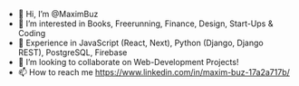 - 👋 Hi, I’m @MaximBuz
- 👀 I’m interested in Books, Freerunning, Finance, Design, Start-Ups & Coding
- 🌱 Experience in JavaScript (React, Next), Python (Django, Django REST), PostgreSQL, Firebase
- 💞️ I’m looking to collaborate on Web-Development Projects!
- 📫 How to reach me https://www.linkedin.com/in/maxim-buz-17a2a717b/

<!---
MaximBuz/MaximBuz is a ✨ special ✨ repository because its `README.md` (this file) appears on your GitHub profile.
You can click the Preview link to take a look at your changes.
--->
